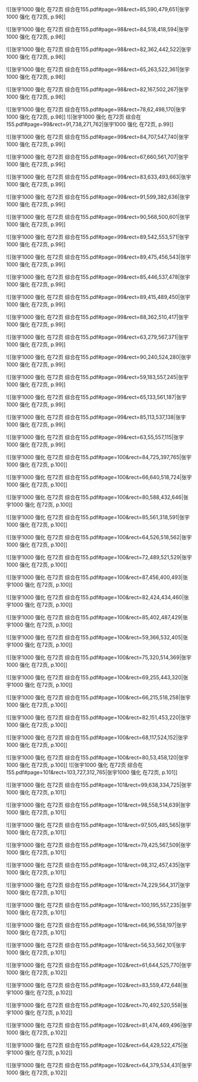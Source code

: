 ![[张宇1000 强化 在72页 综合在155.pdf#page=98&rect=85,590,479,651|张宇1000 强化 在72页, p.98]]



![[张宇1000 强化 在72页 综合在155.pdf#page=98&rect=84,518,418,594|张宇1000 强化 在72页, p.98]]



![[张宇1000 强化 在72页 综合在155.pdf#page=98&rect=82,362,442,522|张宇1000 强化 在72页, p.98]]



![[张宇1000 强化 在72页 综合在155.pdf#page=98&rect=65,263,522,361|张宇1000 强化 在72页, p.98]]



![[张宇1000 强化 在72页 综合在155.pdf#page=98&rect=82,167,502,267|张宇1000 强化 在72页, p.98]]



![[张宇1000 强化 在72页 综合在155.pdf#page=98&rect=78,62,498,170|张宇1000 强化 在72页, p.98]]
![[张宇1000 强化 在72页 综合在155.pdf#page=99&rect=91,738,271,762|张宇1000 强化 在72页, p.99]]



![[张宇1000 强化 在72页 综合在155.pdf#page=99&rect=84,707,547,740|张宇1000 强化 在72页, p.99]]



![[张宇1000 强化 在72页 综合在155.pdf#page=99&rect=67,660,561,707|张宇1000 强化 在72页, p.99]]



![[张宇1000 强化 在72页 综合在155.pdf#page=99&rect=83,633,493,663|张宇1000 强化 在72页, p.99]]



![[张宇1000 强化 在72页 综合在155.pdf#page=99&rect=91,599,382,636|张宇1000 强化 在72页, p.99]]



![[张宇1000 强化 在72页 综合在155.pdf#page=99&rect=90,568,500,601|张宇1000 强化 在72页, p.99]]



![[张宇1000 强化 在72页 综合在155.pdf#page=99&rect=89,542,553,571|张宇1000 强化 在72页, p.99]]



![[张宇1000 强化 在72页 综合在155.pdf#page=99&rect=89,475,456,543|张宇1000 强化 在72页, p.99]]



![[张宇1000 强化 在72页 综合在155.pdf#page=99&rect=85,446,537,478|张宇1000 强化 在72页, p.99]]



![[张宇1000 强化 在72页 综合在155.pdf#page=99&rect=89,415,489,450|张宇1000 强化 在72页, p.99]]



![[张宇1000 强化 在72页 综合在155.pdf#page=99&rect=88,362,510,417|张宇1000 强化 在72页, p.99]]



![[张宇1000 强化 在72页 综合在155.pdf#page=99&rect=63,279,567,371|张宇1000 强化 在72页, p.99]]



![[张宇1000 强化 在72页 综合在155.pdf#page=99&rect=90,240,524,280|张宇1000 强化 在72页, p.99]]



![[张宇1000 强化 在72页 综合在155.pdf#page=99&rect=59,183,557,245|张宇1000 强化 在72页, p.99]]



![[张宇1000 强化 在72页 综合在155.pdf#page=99&rect=65,133,561,187|张宇1000 强化 在72页, p.99]]



![[张宇1000 强化 在72页 综合在155.pdf#page=99&rect=85,113,537,138|张宇1000 强化 在72页, p.99]]



![[张宇1000 强化 在72页 综合在155.pdf#page=99&rect=63,55,557,115|张宇1000 强化 在72页, p.99]]



![[张宇1000 强化 在72页 综合在155.pdf#page=100&rect=84,725,397,765|张宇1000 强化 在72页, p.100]]



![[张宇1000 强化 在72页 综合在155.pdf#page=100&rect=66,640,518,724|张宇1000 强化 在72页, p.100]]



![[张宇1000 强化 在72页 综合在155.pdf#page=100&rect=80,588,432,646|张宇1000 强化 在72页, p.100]]



![[张宇1000 强化 在72页 综合在155.pdf#page=100&rect=85,561,318,591|张宇1000 强化 在72页, p.100]]



![[张宇1000 强化 在72页 综合在155.pdf#page=100&rect=64,526,518,562|张宇1000 强化 在72页, p.100]]



![[张宇1000 强化 在72页 综合在155.pdf#page=100&rect=72,489,521,529|张宇1000 强化 在72页, p.100]]



![[张宇1000 强化 在72页 综合在155.pdf#page=100&rect=87,456,400,493|张宇1000 强化 在72页, p.100]]



![[张宇1000 强化 在72页 综合在155.pdf#page=100&rect=82,424,434,460|张宇1000 强化 在72页, p.100]]



![[张宇1000 强化 在72页 综合在155.pdf#page=100&rect=85,402,487,429|张宇1000 强化 在72页, p.100]]



![[张宇1000 强化 在72页 综合在155.pdf#page=100&rect=59,366,532,405|张宇1000 强化 在72页, p.100]]



![[张宇1000 强化 在72页 综合在155.pdf#page=100&rect=75,320,514,369|张宇1000 强化 在72页, p.100]]



![[张宇1000 强化 在72页 综合在155.pdf#page=100&rect=69,255,443,320|张宇1000 强化 在72页, p.100]]



![[张宇1000 强化 在72页 综合在155.pdf#page=100&rect=66,215,518,258|张宇1000 强化 在72页, p.100]]



![[张宇1000 强化 在72页 综合在155.pdf#page=100&rect=82,151,453,220|张宇1000 强化 在72页, p.100]]



![[张宇1000 强化 在72页 综合在155.pdf#page=100&rect=68,117,524,152|张宇1000 强化 在72页, p.100]]



![[张宇1000 强化 在72页 综合在155.pdf#page=100&rect=80,53,458,120|张宇1000 强化 在72页, p.100]]
![[张宇1000 强化 在72页 综合在155.pdf#page=101&rect=103,727,312,765|张宇1000 强化 在72页, p.101]]



![[张宇1000 强化 在72页 综合在155.pdf#page=101&rect=99,638,334,725|张宇1000 强化 在72页, p.101]]



![[张宇1000 强化 在72页 综合在155.pdf#page=101&rect=98,558,514,639|张宇1000 强化 在72页, p.101]]



![[张宇1000 强化 在72页 综合在155.pdf#page=101&rect=97,505,485,565|张宇1000 强化 在72页, p.101]]



![[张宇1000 强化 在72页 综合在155.pdf#page=101&rect=79,425,567,509|张宇1000 强化 在72页, p.101]]



![[张宇1000 强化 在72页 综合在155.pdf#page=101&rect=98,312,457,435|张宇1000 强化 在72页, p.101]]



![[张宇1000 强化 在72页 综合在155.pdf#page=101&rect=74,229,564,317|张宇1000 强化 在72页, p.101]]



![[张宇1000 强化 在72页 综合在155.pdf#page=101&rect=100,195,557,235|张宇1000 强化 在72页, p.101]]




![[张宇1000 强化 在72页 综合在155.pdf#page=101&rect=66,96,558,197|张宇1000 强化 在72页, p.101]]



![[张宇1000 强化 在72页 综合在155.pdf#page=101&rect=56,53,562,101|张宇1000 强化 在72页, p.101]]



![[张宇1000 强化 在72页 综合在155.pdf#page=102&rect=61,644,525,770|张宇1000 强化 在72页, p.102]]



![[张宇1000 强化 在72页 综合在155.pdf#page=102&rect=83,559,472,648|张宇1000 强化 在72页, p.102]]



![[张宇1000 强化 在72页 综合在155.pdf#page=102&rect=70,492,520,558|张宇1000 强化 在72页, p.102]]



![[张宇1000 强化 在72页 综合在155.pdf#page=102&rect=81,474,469,496|张宇1000 强化 在72页, p.102]]



![[张宇1000 强化 在72页 综合在155.pdf#page=102&rect=64,429,522,475|张宇1000 强化 在72页, p.102]]



![[张宇1000 强化 在72页 综合在155.pdf#page=102&rect=64,379,534,431|张宇1000 强化 在72页, p.102]]



